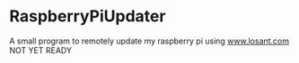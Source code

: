 # RaspberryPiUpdater
A small program to remotely update my raspberry pi using www.losant.com <br>
NOT YET READY
